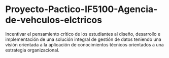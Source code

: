 # Proyecto-Pactico-IF5100-Agencia-de-vehculos-elctricos
Incentivar el pensamiento crítico de los estudiantes al diseño, desarrollo e implementación de una solución integral de gestión de datos teniendo una visión orientada a la aplicación de conocimientos técnicos orientados a una estrategia organizacional.
